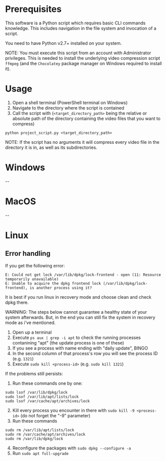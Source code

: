 # Prerequisites

This software is a Python script which requires basic CLI commands knowledge. This includes navigation in the file system and invocation of a script.

You need to have Python v2.7+ installed on your system.

NOTE: You must execute this script from an account with Administrator privileges. This is needed to install the underlying video compression script `ffmpeg` (and the `Chocolatey` package manager on Windows required to install it).

# Usage

1. Open a shell terminal (PowerShell terminal on Windows)
2. Navigate to the directory where the script is contained
3. Call the script with (`<target_directory_path>` being the relative or absolute path of the directory containing the video files that you want to compress)
```
python project_script.py <target_directory_path>
```

NOTE: If the script has no arguments it will compress every video file in the directory it is in, as well as its subdirectories.

# Windows
--

# MacOS
--

# Linux
## **Error handling**

If you get the following error:
```
E: Could not get lock /var/lib/dpkg/lock-frontend - open (11: Resource temporarily unavailable) 
E: Unable to acquire the dpkg frontend lock (/var/lib/dpkg/lock-frontend), is another process using it?
```
It is best if you run linux in recovery mode and choose clean and check dpkg there.

WARNING: The steps below cannot guarantee a healthy state of your system afterwards. 
         But, in the end you can still fix the system in recovery mode as i've mentioned.

1. Open up a terminal
2. Execute `ps aux | grep -i apt` to check the running processes contanining "apt" (the update process is one of these)
3. If you see a process with name ending with "daily update", BINGO
4. In the second column of that process's row you will see the process ID (e.g. `1321`)
5. Execute `sudo kill <process-id>` (e.g. `sudo kill 1321`)

If the problems still persists:

1. Run these commands one by one:
```
sudo lsof /var/lib/dpkg/lock
sudo lsof /var/lib/apt/lists/lock
sudo lsof /var/cache/apt/archives/lock
```
2. Kill every process you encounter in there with `sudo kill -9 <process-id>` (do not forget the "-9" parameter)
3. Run these commands
```
sudo rm /var/lib/apt/lists/lock
sudo rm /var/cache/apt/archives/lock
sudo rm /var/lib/dpkg/lock
```
4. Reconfigure the packages with `sudo dpkg --configure -a`
5. Run `sudo apt full-upgrade`